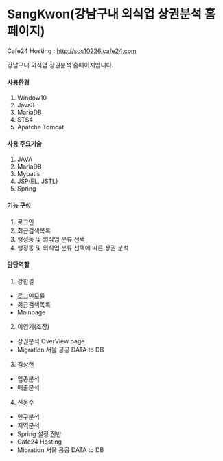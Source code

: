 # SangKwon(강남구내 외식업 상권분석 홈페이지)
 
Cafe24 Hosting : http://sds10226.cafe24.com

강남구내 외식업 상권분석 홈페이지입니다.

#### 사용환경
1. Window10
2. Java8
3. MariaDB
4. STS4
5. Apatche Tomcat

#### 사용 주요기술
1. JAVA
2. MariaDB
3. Mybatis
4. JSP(EL, JSTL)
5. Spring

#### 기능 구성
1. 로그인 
2. 최근검색목록
3. 행정동 및 외식업 분류 선택
4. 행정동 및 외식업 분류 선택에 따른 상권 분석

#### 담당역할
1. 강한결 
  - 로그인모듈
  - 최근검색목록
  - Mainpage
2. 이영기(조장)
  - 상권분석 OverView page
  - Migration 서울 공공 DATA to DB
3. 김상헌
  - 업종분석
  - 매출분석
4. 신동수
  - 인구분석
  - 지역분석
  - Spring 설정 전반
  - Cafe24 Hosting
  - Migration 서울 공공 DATA to DB
 
